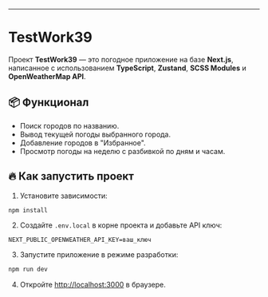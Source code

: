 ---
# TestWork39

Проект **TestWork39** — это погодное приложение на базе **Next.js**,
написанное с использованием **TypeScript**, **Zustand**, **SCSS
Modules** и **OpenWeatherMap API**.

## 📦 Функционал

- Поиск городов по названию.
- Вывод текущей погоды выбранного города.
- Добавление городов в "Избранное".
- Просмотр погоды на неделю с разбивкой по дням и часам.

## 🔥 Как запустить проект

1. Установите зависимости:

```bash
npm install
```

2. Создайте `.env.local` в корне проекта и добавьте API ключ:

```
NEXT_PUBLIC_OPENWEATHER_API_KEY=ваш_ключ
```

3. Запустите приложение в режиме разработки:

```bash
npm run dev
```

4. Откройте [http://localhost:3000](http://localhost:3000) в браузере.
